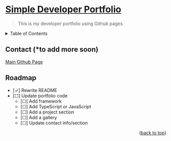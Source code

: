# [Simple Developer Portfolio](https://drohm521.github.io)
> This is my developer portfolio using Github pages.

<!-- TABLE OF CONTENTS -->
<details>
  <summary>Table of Contents</summary>
  <ol>
    <li><a href="#contact">Contact</a></li>
    <li><a href="#roadmap">Roadmap</a></li>
  </ol>
</details>


## Contact (*to add more soon)

[Main Github Page](https://github.com/drohm521)

<!-- ROADMAP -->
## Roadmap

- [&check;] Rewrite README
- [&#x2610;] Update portfolio code
    - [&#x2610;] Add framework 
    - [&#x2610;] Add TypeScript or JavaScript
    - [&#x2610;] Add a project section
    - [&#x2610;] Add a gallery
    - [&#x2610;] Update contact info/section
 
<p align="right">(<a href="#readme-top">back to top</a>)</p>


<!-- LICENSE -->
<!--## License

Distributed under the Unlicense License. See `LICENSE.txt` for more information.

<p align="right">(<a href="#readme-top">back to top</a>)</p>
-->